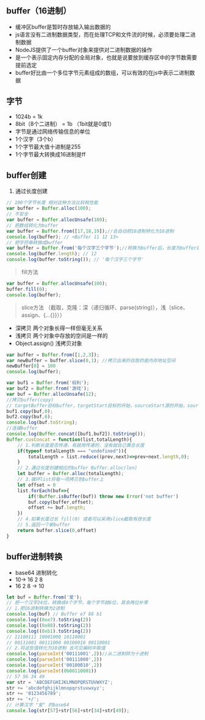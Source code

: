 ## buffer（16进制）

- 缓冲区buffer是暂时存放输入输出数据的
- js语言没有二进制数据类型，而在处理TCP和文件流的时候，必须要处理二进制数据
- NodeJS提供了一个buffer对象来提供对二进制数据的操作
- 是一个表示固定内存分配的全局对象，也就是说要放到缓存区中的字节数需要提前选定
- buffer好比由一个多位字节元素组成的数组，可以有效的在js中表示二进制数据

## 字节
- 1024b = 1k
- 8bit（8个二进制） = 1b  （1bit就是0或1）
- 字节是通过网络传输信息的单位
- 1个汉字（3个b）
- 1个字节最大值十进制是255
- 1个字节最大转换成16进制是ff

## buffer创建
1. 通过长度创建
```js
// 100个字节长度 相对这种方法比较耗性能
var buffer = Buffer.alloc(100);
// 不安全
var buffer = Buffer.allocUnsafe(100);
// 把数组转化为buffer
var buffer = Buffer.from([17,18,19]);//会自动把10进制转化为16进制
console.log(buffer); // <Buffer 11 12 13>
// 把字符串转换成buffer
var buffer = Buffer.from('每个汉字三个字节');//转换为buffer后，长度为buffer的长度
console.log(buffer.length); // 12
console.log(buffer.toString()); // '每个汉字三个字节'
```

> fill方法
```js
var buffer = Buffer.allocUnsafe(100);
buffer.fill(0);
console.log(buffer);
```
> slice方法 （截取，克隆：深（递归循环、parse(string)），浅（slice、assign、{...{}}））
- 深拷贝 两个对象长得一样但毫无关系
- 浅拷贝 两个对象中存放的空间是一样的
- Object.assign() 浅拷贝对象
```js
var buffer = Buffer.from([1,2,3]);
var newBuffer = buffer.slice(0,1); //拷贝出来的存放的是内存地址空间
newBuffer[0] = 100
console.log(buffer);
```

```js
var buf1 = Buffer.from('权利');
var buf2 = Buffer.from('游戏');
var buf = Buffer.allocUnsafe(12);
//拷贝buffer(copy)
// targetBuffer目标buffer，targetStart目标的开始，sourceStart源的开始，sourceEnd源的结束 this.length
buf1.copy(buf,0);
buf2.copy(buf,6);
console.log(buf.toString);
//连接buffer
console.log(Buffer.concat([buf1,buf2]).toString());
Buffer.cusConcat = function(list,totalLength){
    // 1.判断长度是否传递，有就用传递的，没有就自己算总长度
    if(typeof totalLength === "undefined")){
        totalLength = list.reduce((prev,next)=>prev+next.length,0);
    }
    // 2.通过长度创建相应的buffer Buffer.alloc(len)
    let buffer = Buffer.alloc(totalLength);
    // 3.循环list将每一项拷贝到buffer上
    let offset = 0
    list.forEach(buf=>{
        if(!Buffer.isBuffer(buf)) throw new Error('not buffer')
        buf.copy(buffer,offset);
        offset += buf.length;
    })
    // 4.如果长度过长 fill(0) 或者可以采用slice截取有效长度
    // 5.返回一个新buffer
    return buffer.slice(0,offset)
}
```

## buffer进制转换
- base64 进制转化
- 10-> 16 2 8 
- 16 2 8 -> 10
```js
let buf = Buffer.from('爱');
// 把一个汉字24位，转换成4个字节，每个字节就6位，其余两位补零
// 1.把16进制转换为2进制
console.log(buf) // Buffer e7 88 b1
console.log((0xe7).toString(2))
console.log((0x88).toString(2))
console.log((0xb1).toString(2))
// 11100111 10001000 10110001
// 00111001 00111000 00100010 00110001 
// 2.将这些值转化为10进制 去可见编码中取值
console.log(parseInt('00111001',2))//从二进制转为十进制
console.log(parseInt('00111000',2))
console.log(parseInt('00100010',2))
console.log(parseInt(0b00110001))
// 57 56 34 49
var str = 'ABCDEFGHIJKLMNOPQRSTUVWXYZ';
str += 'abcdefghijklmnopqrstuvwxyz';
str += '0123456789';
str += '+/';
// 计算汉字 "爱" 的base64
console.log(str[57]+str[56]+str[34]+str[49]);
```
